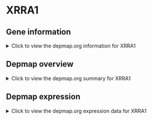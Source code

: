 <h1>XRRA1</h1>

<h2>Gene information</h2>
<details>
  <summary>Click to view the depmap.org information for XRRA1</summary>
  <iframe src="https://depmap.org/portal/gene/XRRA1?tab=about" style="border:none;width:100%;height:800px"></iframe>
</details>

<h2>Depmap overview</h2>
<details>
  <summary>Click to view the depmap.org summary for XRRA1</summary>
  <iframe src="https://depmap.org/portal/gene/XRRA1?tab=overview" style="border:none;width:100%;height:800px"></iframe>
</details>

<h2>Depmap expression</h2>
<details>
  <summary>Click to view the depmap.org expression data for XRRA1</summary>
  <iframe src="https://depmap.org/portal/gene/XRRA1?tab=characterization" style="border:none;width:100%;height:800px"></iframe>
</details>


<!--
<h2>Reactome Pathway diagram</h2>
<details>
  <summary>Click to view Reactome pathway for XRRA1</summary>
  PNAME
</details>
-->


